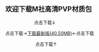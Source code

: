 ## 欢迎下载M社高清PVP材质包

                            点击下载↓
             
点击下载→[下载最新版(40.50MB)](https://pan.baidu.com/s/1NfpLNrGWfGcWs6sCmT8R-Q)←点击下载

                            点击下载↑
